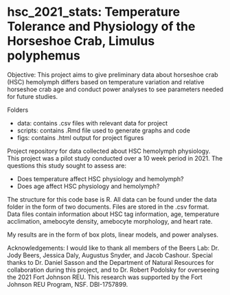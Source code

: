 # hsc_2021_stats: Temperature Tolerance and Physiology of the Horseshoe Crab, Limulus polyphemus

Objective: This project aims to give preliminary data about horseshoe crab (HSC) hemolymph differs based on temperature variation and relative horseshoe crab age and conduct power analyses to see parameters needed for future studies.

Folders
* data: contains .csv files with relevant data for project
* scripts: contains .Rmd file used to generate graphs and code
* figs: contains .html output for project figures

Project repository for data collected about HSC hemolymph physiology. This project was a pilot study conducted over a 10 week period in 2021. The questions this study sought to assess are: 
* Does temperature affect HSC physiology and hemolymph?
* Does age affect HSC physiology and hemolymph?

The structure for this code base is R. All data can be found under the data folder in the form of two documents. Files are stored in the .csv format. Data files contain information about HSC tag information, age, temperature acclimation, amebocyte density, amebocyte morphology, and heart rate. 

My results are in the form of box plots, linear models, and power analyses. 

Acknowledgements: I would like to thank all members of the Beers Lab: Dr. Jody Beers, Jessica Daly, Augustus Snyder, and Jacob Cashour. Special thanks to Dr. Daniel Sasson and the Department of Natural Resources for collaboration during this project, and to Dr. Robert Podolsky for overseeing the 2021 Fort Johnson REU. This research was supported by the Fort Johnson REU Program, NSF. DBI-1757899.